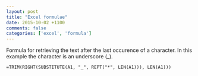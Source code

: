 ```yaml
---
layout: post
title: "Excel formulae"
date: 2015-10-02 +1100
comments: false
categories: ['excel', 'formula']
---
```



Formula for retrieving the text after the last occurence of a character. In this example the character is an underscore (_).
```
=TRIM(RIGHT(SUBSTITUTE(A1, "_", REPT("*", LEN(A1))), LEN(A1)))
```
